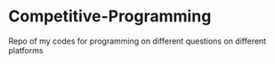 # Competitive-Programming
Repo of my codes for programming on different questions on different platforms
